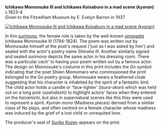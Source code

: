 **Ichikawa Monnosuke III and Ichikawa Koisaburo in a mad scene (_kyoran_)**  
c.1823-4  
Given to the Fitzwilliam Museum by E. Evelyn Barron in 1937

[![Ichikawa Monnosuke III and Ichikawa Koisaburo in a mad scene (kyoran)](P.481-1937.jpg)](KUN/kunp481.htm)

In this [surimono,](/context/textP) the female role is taken by the well-known [_onnagata_](/context/textG) Ichikawa Monnosuke III (1794-1824). The poem was written out by Monnosuke himself at the poet's request ('just as I was asked by him') and sealed with the actor's poetry name _Shinsha III_. Another similarly signed and sealed surimono depicts the same actor in his dressing room. There was a particular _cach'_ to having your poem written out by a famous actor. The design on Monnosuke's costume in this print includes the _Go_ symbol indicating that the poet Shiien Momomaro who commissioned the print belonged to the Go poetry group. Monnosuke wears a feathered cloak suggesting that his character is inhabited by the spirit of a fantastic bird. The child actor holds a candle or 'face-lighter' (_tsura-akari_) which was held out on a long pole (_sashidashi_) to highlight actors' faces when they entered on the _hanamichi_, but also in supernatural scenes like this they were used to represent a spirit. _Kyoran mono_ (Madness pieces) derived from a similar class of No plays, and often centred on a female character whose madness was induced by the grief of a lost child or unrequited love.

The producer's seal of [Suriko Kozen](/context/textP) appears on the print.
